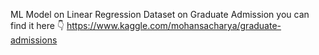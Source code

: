 ML Model on Linear Regression 
Dataset on Graduate Admission 
you can find it here 👇
https://www.kaggle.com/mohansacharya/graduate-admissions
